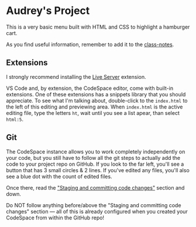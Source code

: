 # Audrey's Project

This is a very basic menu built with HTML and CSS to highlight a hamburger cart. 

As you find useful information, remember to add it to the [class-notes](https://github.com/USU-ITLS-x265-23-summer/class-repo).

## Extensions

I strongly recommend installing the [Live Server](https://marketplace.visualstudio.com/items?itemName=ritwickdey.LiveServer) extension.

VS Code and, by extension, the CodeSpace editor, come with built-in extensions.  One of these extensions has a snippets library that you should appreciate.  To see what I'm talking about, double-click to the `index.html` to the left of this editing and previewing area.  When `index.html` is the active editing file, type the letters `ht`, wait until you see a list apear, than select `html:5`.

## Git

The CodeSpace instance allows you to work completely independently on your code, but you still have to follow all the git steps to actually add the code to your project repo on GitHub.  If you look to the far left, you'll see a button that has 3 small circles & 2 lines.  If you've edited any files, you'll also see a blue dot with the count of edited files.  

Once there, read the ["Staging and committing code changes"](https://code.visualstudio.com/docs/sourcecontrol/intro-to-git#_staging-and-committing-code-changes) section and down.  

Do NOT follow anything before/above the "Staging and committing code changes" section — all of this is already configured when you created your CodeSpace from within the GitHub repo!